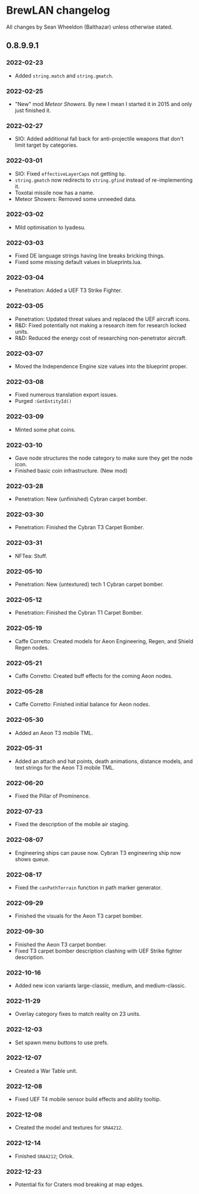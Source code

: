 # BrewLAN changelog

All changes by Sean Wheeldon (Balthazar) unless otherwise stated.

## 0.8.9.9.1

### 2022-02-23

* Added `string.match` and `string.gmatch`.

### 2022-02-25

* "New" mod *Meteor Showers*. By new I mean I started it in 2015 and only just finished it.

### 2022-02-27

* SIO: Added additional fall back for anti-projectile weapons that don't limit target by categories.

### 2022-03-01

* SIO: Fixed `effectiveLayerCaps` not getting `bp`.
* `string.gmatch` now redirects to `string.gfind` instead of re-implementing it.
* Toxotai missile now has a name.
* Meteor Showers: Removed some unneeded data.

### 2022-03-02

* Mild optimisation to Iyadesu.

### 2022-03-03

* Fixed DE language strings having line breaks bricking things.
* Fixed some missing default values in blueprints.lua.

### 2022-03-04

* Penetration: Added a UEF T3 Strike Fighter.

### 2022-03-05

* Penetration: Updated threat values and replaced the UEF aircraft icons.
* R&D: Fixed potentially not making a research item for research locked units.
* R&D: Reduced the energy cost of researching non-penetrator aircraft.

### 2022-03-07

* Moved the Independence Engine size values into the blueprint proper.

### 2022-03-08

* Fixed numerous translation export issues.
* Purged `:GetEntityId()`

### 2022-03-09

* Minted some phat coins.

### 2022-03-10

* Gave node structures the node category to make sure they get the node icon.
* Finished basic coin infrastructure. (New mod)

### 2022-03-28

* Penetration: New (unfinished) Cybran carpet bomber.

### 2022-03-30

* Penetration: Finished the Cybran T3 Carpet Bomber.

### 2022-03-31

* NFTea: Stuff.

### 2022-05-10

* Penetration: New (untextured) tech 1 Cybran carpet bomber.

### 2022-05-12

* Penetration: Finished the Cybran T1 Carpet Bomber.

### 2022-05-19

* Caffe Corretto: Created models for Aeon Engineering, Regen, and Shield Regen nodes.

### 2022-05-21

* Caffe Corretto: Created buff effects for the coming Aeon nodes.

### 2022-05-28

* Caffe Corretto: Finished initial balance for Aeon nodes.

### 2022-05-30

* Added an Aeon T3 mobile TML.

### 2022-05-31

* Added an attach and hat points, death animations, distance models, and text strings for the Aeon T3 mobile TML.

### 2022-06-20

* Fixed the Pillar of Prominence.

### 2022-07-23

* Fixed the description of the mobile air staging.

### 2022-08-07

* Engineering ships can pause now. Cybran T3 engineering ship now shows queue.

### 2022-08-17

* Fixed the `canPathTerrain` function in path marker generator.

### 2022-09-29

* Finished the visuals for the Aeon T3 carpet bomber.

### 2022-09-30

* Finished the Aeon T3 carpet bomber.
* Fixed T3 carpet bomber description clashing with UEF Strike fighter description.

### 2022-10-16

* Added new icon variants large-classic, medium, and medium-classic.

### 2022-11-29

* Overlay category fixes to match reality on 23 units.

### 2022-12-03

* Set spawn menu buttons to use prefs.

### 2022-12-07

* Created a War Table unit.

### 2022-12-08

* Fixed UEF T4 mobile sensor build effects and ability tooltip.

### 2022-12-08

* Created the model and textures for `SRA4212`.

### 2022-12-14

* Finished `SRA4212`; Orlok.

### 2022-12-23

* Potential fix for Craters mod breaking at map edges.
